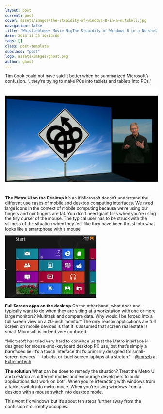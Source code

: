 ```yaml
---
layout: post
current: post
cover: assets/images/the-stupidity-of-windows-8-in-a-nutshell.jpg
navigation: false
title: "Whistleblower Movie NigThe Stupidity of Windows 8 in a Nutshell"
date: 2013-11-23 10:18:00
tags: []
class: post-template
subclass: "post"
logo: assets/images/ghost.png
author: ghost
---
```


Tim Cook could not have said it better when he summarized Microsoft’s confusion. “..they’re trying to make PCs into tablets and tablets into PCs.”

![image](/assets/images/the-stupidity-of-windows-8-in-a-nutshell.jpg)

**The Metro UI on the Desktop**
It’s as if Microsoft doesn’t understand the different use cases of mobile and desktop computing interfaces. We need large icons in the context of mobile computing because we’re using our fingers and our fingers are fat. You don’t need giant tiles when you’re using the tiny curser of the mouse. The typical user has to be struck with the silliness of the situation when they feel like they have been thrust into what looks like a smartphone with a mouse.

![image](/assets/images/blog-11.jpg)

**Full Screen apps on the desktop**
On the other hand, what does one typically want to do when they are sitting at a workstation with one or more large monitors? Multitask and compare data. Why would I be forced into a full screen view on a 20-inch monitor? The only reason applications are full screen on mobile devices is that it is assumed that screen real estate is small. Microsoft is indeed very confused.

“Microsoft has tried very hard to convince us that the Metro interface is designed for mouse-and-keyboard desktop PC use, but that’s simply a barefaced lie: It’s a touch interface that’s primarily designed for small-screen devices — tablets, or touchscreen laptops at a stretch.” - [@mrseb](https://twitter.com/mrseb) at [ExtremeTech](https://href.li/?http://www.extremetech.com/computing/150346-how-to-run-full-screen-windows-8-metro-apps-in-a-window-on-the-desktop)

**The solution**
What can be done to remedy the situation? Treat the Metro UI and desktop as different modes and encourage developers to build applications that work on both. When you’re interacting with windows from a tablet switch into metro mode. When you’re using windows from a desktop with a mouse switch into desktop mode.

This wont fix windows but it’s about ten steps further away from the confusion it currently occupies.
